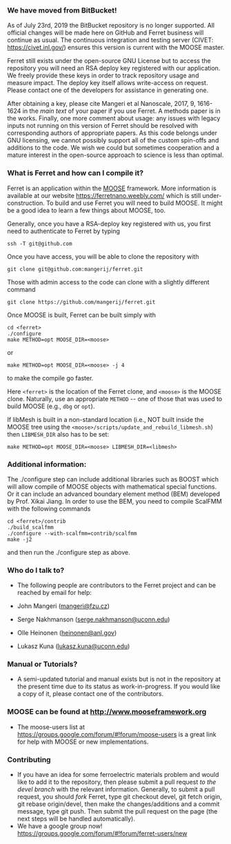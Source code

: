 ### We have moved from BitBucket! ###

As of July 23rd, 2019 the BitBucket repository is no longer supported. All official changes will be made here on GitHub and Ferret business will continue as usual.
The continuous integration and testing server (CIVET: https://civet.inl.gov/) ensures this version is current with the MOOSE master.

Ferret still exists under the open-source GNU License but to access the repository you will need an RSA deploy key registered with our application. We freely provide these keys in order to track repository usage and measure impact. The deploy key itself allows write-access on request.
Please contact one of the developers for assistance in generating one.

After obtaining a key, please cite Mangeri et al Nanoscale, 2017, 9, 1616-1624 in the *main text* of your paper if you use Ferret. A methods paper is in the works. Finally, one more comment about usage: any issues with legacy inputs not running on this version of Ferret should be resolved with corresponding authors of appropriate papers. As this code belongs under GNU licensing, we cannot possibly support all of the custom spin-offs and additions to the code. We wish we could but sometimes cooperation and a mature interest in the open-source approach to science is less than optimal.

### What is Ferret and how can I compile it? ###

Ferret is an application within the [MOOSE](http://mooseframework.org) framework. More information is available at our website https://ferretnano.weebly.com/ which is still under-construction. To build and use Ferret you will need to build MOOSE. It might be a good idea to learn a few things about MOOSE, too.

Generally, once you have a RSA-deploy key registered with us, you first need to authenticate to Ferret by typing
```
ssh -T git@github.com
```
Once you have access, you will be able to clone the repository with 
```
git clone git@github.com:mangerij/ferret.git
```
Those with admin access to the code can clone with a slightly different command
```
git clone https://github.com/mangerij/ferret.git
```
Once MOOSE is built, Ferret can be built simply with
```
cd <ferret>
./configure
make METHOD=opt MOOSE_DIR=<moose>
```
or
```
make METHOD=opt MOOSE_DIR=<moose> -j 4
```
to make the compile go faster.

Here `<ferret>` is the location of the Ferret clone, and `<moose>` is the MOOSE clone.
Naturally, use an appropriate `METHOD` -- one of those that was used to build MOOSE
(e.g., `dbg` or `opt`).

If libMesh is built in a non-standard location (i.e., NOT built inside the MOOSE tree 
using the `<moose>/scripts/update_and_rebuild_libmesh.sh`) then `LIBMESH_DIR` also has 
to be set:
```
make METHOD=opt MOOSE_DIR=<moose> LIBMESH_DIR=<libmesh>
```
### Additional information: ###

The ./configure step can include additional libraries such as BOOST which will allow compile of MOOSE objects with mathematical special functions.
Or it can include an advanced boundary element method (BEM) developed by Prof. Xikai Jiang. In order to use the BEM, you need to compile ScalFMM with the following commands
```
cd <ferret>/contrib
./build_scalfmm
./configure --with-scalfmm=contrib/scalfmm
make -j2
```
and then run the ./configure step as above.

### Who do I talk to? ###

* The following people are contributors to the Ferret project and can be reached by email for help:

* John Mangeri (mangeri@fzu.cz)
* Serge Nakhmanson (serge.nakhmanson@uconn.edu)
* Olle Heinonen (heinonen@anl.gov)
* Lukasz Kuna (lukasz.kuna@uconn.edu)

### Manual or Tutorials?

* A semi-updated tutorial and manual exists but is not in the repository at the present time due to its status as work-in-progress. If you would like a copy of it, please contact one of the contributors.

### MOOSE can be found at http://www.mooseframework.org ###
 * The moose-users list at https://groups.google.com/forum/#!forum/moose-users is a great link for help with MOOSE or new implementations.

### Contributing ###
 * If you have an idea for some ferroelectric materials problem and would like to add it to the repository, then please submit a pull request *to the devel branch* with the relevant information. Generally, to submit a pull request, you should *fork* Ferret, type git checkout devel, git fetch origin, git rebase origin/devel, then make the changes/additions and a commit message, type git push. Then submit the pull request on the page (the next steps will be handled automatically).
 * We have a google group now! https://groups.google.com/forum/#!forum/ferret-users/new
